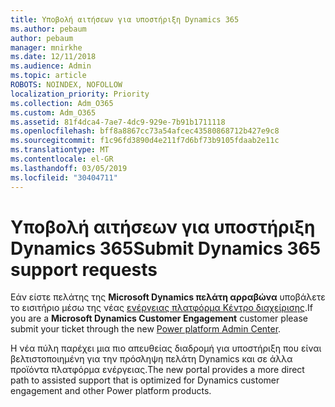 ```yaml
---
title: Υποβολή αιτήσεων για υποστήριξη Dynamics 365
ms.author: pebaum
author: pebaum
manager: mnirkhe
ms.date: 12/11/2018
ms.audience: Admin
ms.topic: article
ROBOTS: NOINDEX, NOFOLLOW
localization_priority: Priority
ms.collection: Adm_O365
ms.custom: Adm_O365
ms.assetid: 81f4dca4-7ae7-4dc9-929e-7b91b1711118
ms.openlocfilehash: bff8a8867cc73a54afcec43580868712b427e9c8
ms.sourcegitcommit: f1c96fd3890d4e211f7d6bf73b9105fdaab2e11c
ms.translationtype: MT
ms.contentlocale: el-GR
ms.lasthandoff: 03/05/2019
ms.locfileid: "30404711"
---
```

# <a name="submit-dynamics-365-support-requests"></a><span data-ttu-id="47113-102">Υποβολή αιτήσεων για υποστήριξη Dynamics 365</span><span class="sxs-lookup"><span data-stu-id="47113-102">Submit Dynamics 365 support requests</span></span>

<span data-ttu-id="47113-103">Εάν είστε πελάτης της **Microsoft Dynamics πελάτη αρραβώνα** υποβάλετε το εισιτήριο μέσω της νέας [ενέργειας πλατφόρμα Κέντρο διαχείρισης](https://admin.powerplatform.microsoft.com/?ref=officemodern).</span><span class="sxs-lookup"><span data-stu-id="47113-103">If you are a **Microsoft Dynamics Customer Engagement** customer please submit your ticket through the new [Power platform Admin Center](https://admin.powerplatform.microsoft.com/?ref=officemodern).</span></span>
  
<span data-ttu-id="47113-104">Η νέα πύλη παρέχει μια πιο απευθείας διαδρομή για υποστήριξη που είναι βελτιστοποιημένη για την πρόσληψη πελάτη Dynamics και σε άλλα προϊόντα πλατφόρμα ενέργειας.</span><span class="sxs-lookup"><span data-stu-id="47113-104">The new portal provides a more direct path to assisted support that is optimized for Dynamics customer engagement and other Power platform products.</span></span>
  

